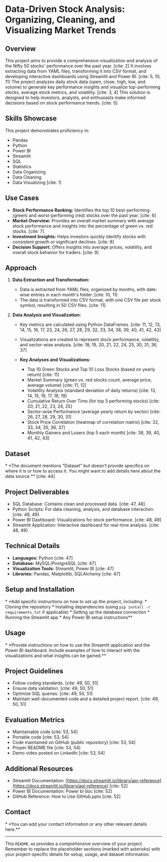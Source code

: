 # Data-Driven Stock Analysis: Organizing, Cleaning, and Visualizing Market Trends

## Overview

This project aims to provide a comprehensive visualization and analysis of the Nifty 50 stocks' performance over the past year. [cite: 2] It involves extracting data from YAML files, transforming it into CSV format, and developing interactive dashboards using Streamlit and Power BI. [cite: 5, 10, 11] The project analyzes daily stock data (open, close, high, low, and volume) to generate key performance insights and visualize top-performing stocks, average stock metrics, and volatility. [cite: 3, 4] This solution is designed to help investors, analysts, and enthusiasts make informed decisions based on stock performance trends. [cite: 5]

## Skills Showcase

This project demonstrates proficiency in:

* Pandas
* Python
* Power BI
* Streamlit
* SQL
* Statistics
* Data Organizing
* Data Cleaning
* Data Visualizing [cite: 1]

## Use Cases

* **Stock Performance Ranking:** Identifies the top 10 best-performing (green) and worst-performing (red) stocks over the past year. [cite: 6]
* **Market Overview:** Provides an overall market summary with average stock performance and insights into the percentage of green vs. red stocks. [cite: 7]
* **Investment Insights:** Helps investors quickly identify stocks with consistent growth or significant declines. [cite: 8]
* **Decision Support:** Offers insights into average prices, volatility, and overall stock behavior for traders. [cite: 9]

## Approach

1.  **Data Extraction and Transformation:**
    * Data is extracted from YAML files, organized by months, with date-wise entries in each month's folder. [cite: 10, 11]
    * The data is transformed into CSV format, with one CSV file per stock symbol, resulting in 50 CSV files. [cite: 11]

2.  **Data Analysis and Visualization:**
    * Key metrics are calculated using Python DataFrames. [cite: 11, 12, 13, 14, 15, 16, 17, 23, 24, 26, 27, 28, 29, 32, 33, 34, 38, 39, 40, 41, 42, 43]
    * Visualizations are created to represent stock performance, volatility, and sector-wise analysis. [cite: 18, 19, 20, 21, 22, 24, 25, 30, 31, 36, 37]

    * **Key Analyses and Visualizations:**
        * Top 10 Green Stocks and Top 10 Loss Stocks (based on yearly return) [cite: 11]
        * Market Summary (green vs. red stocks count, average price, average volume) [cite: 11, 12]
        * Volatility Analysis (standard deviation of daily returns) [cite: 13, 14, 15, 16, 17, 18, 19]
        * Cumulative Return Over Time (for top 5 performing stocks) [cite: 20, 21, 22, 23, 24, 25]
        * Sector-wise Performance (average yearly return by sector) [cite: 26, 27, 28, 29, 30, 31]
        * Stock Price Correlation (heatmap of correlation matrix) [cite: 32, 33, 34, 35, 36, 37]
        * Monthly Gainers and Losers (top 5 each month) [cite: 38, 39, 40, 41, 42, 43]

## Dataset

\* \*The document mentions "Dataset" but doesn't provide specifics on where it is or how to access it. You might want to add details here about the data source.*\* [cite: 44]

## Project Deliverables

* SQL Database: Contains clean and processed data. [cite: 47, 48]
* Python Scripts: For data cleaning, analysis, and database interaction. [cite: 48, 49]
* Power BI Dashboard: Visualizations for stock performance. [cite: 48, 49]
* Streamlit Application: Interactive dashboard for real-time analysis. [cite: 48, 49]

## Technical Details

* **Languages:** Python [cite: 47]
* **Database:** MySQL/PostgreSQL [cite: 47]
* **Visualization Tools:** Streamlit, Power BI [cite: 47]
* **Libraries:** Pandas, Matplotlib, SQLAlchemy [cite: 47]

## Setup and Installation

\* \*Add specific instructions on how to set up the project, including:
    * Cloning the repository
    * Installing dependencies (using `pip install -r requirements.txt` if applicable)
    * Setting up the database connection
    * Running the Streamlit app
    * Any Power BI setup instructions*\*

## Usage

\* \*Provide instructions on how to use the Streamlit application and the Power BI dashboard. Include examples of how to interact with the visualizations and what insights can be gained.*\*

## Project Guidelines

* Follow coding standards. [cite: 49, 50, 51]
* Ensure data validation. [cite: 49, 50, 51]
* Optimize SQL queries. [cite: 49, 50, 51]
* Maintain well-documented code and a detailed project report. [cite: 49, 50, 51]

## Evaluation Metrics

* Maintainable code [cite: 53, 54]
* Portable code [cite: 53, 54]
* Code maintained on GitHub (public repository) [cite: 53, 54]
* Proper README file [cite: 53, 54]
* Demo video posted on LinkedIn [cite: 53, 54]

## Additional Resources

* Streamlit Documentation: [https://docs.streamlit.io/library/api-reference](https://docs.streamlit.io/library/api-reference) [cite: 52]
* Power BI Documentation: Power bi doc [cite: 52]
* GitHub Reference: How to Use GitHub.pptx [cite: 52]

## Contact

\* \*You can add your contact information or any other relevant details here.*\*

---

This `README.md` provides a comprehensive overview of your project. Remember to replace the placeholder sections (marked with asterisks) with your project-specific details for setup, usage, and dataset information.
